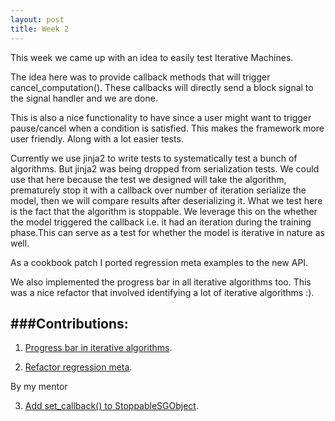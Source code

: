 ```yaml
---
layout: post
title: Week 2
---
```


This week we came up with an idea to easily test Iterative Machines.

The idea here was to provide callback methods that will trigger cancel_computation(). These callbacks will directly send a block
signal to the signal handler and we are done.

This is also a nice functionality to have since a user might want to trigger pause/cancel when a condition is satisfied.
This makes the framework more user friendly. Along with a lot easier tests.

Currently we use jinja2 to write tests to systematically test a bunch of algorithms. But jinja2 was being dropped from serialization tests.
We could use that here because the test we designed will take the algorithm, prematurely stop it with a callback over number of iteration
serialize the model, then we will compare results after deserializing it.
What we test here is the fact that the algorithm is stoppable. We leverage this on the whether the model triggered the callback i.e. it had an
iteration during the training phase.This can serve as a test for whether the model is iterative in nature as well.

As a cookbook patch I ported regression meta examples to the new API.

We also implemented the progress bar in all iterative algorithms too. This was a nice refactor that involved identifying a lot of iterative algorithms :).

###Contributions:
---

1. [Progress bar in iterative algorithms](https://github.com/shogun-toolbox/shogun/pull/4305).<br>

2. [Refactor regression meta](https://github.com/shogun-toolbox/shogun/pull/4310).<br>

By my mentor<br>

3. [Add set_callback() to StoppableSGObject](https://github.com/shogun-toolbox/shogun/pull/4293).<br>
